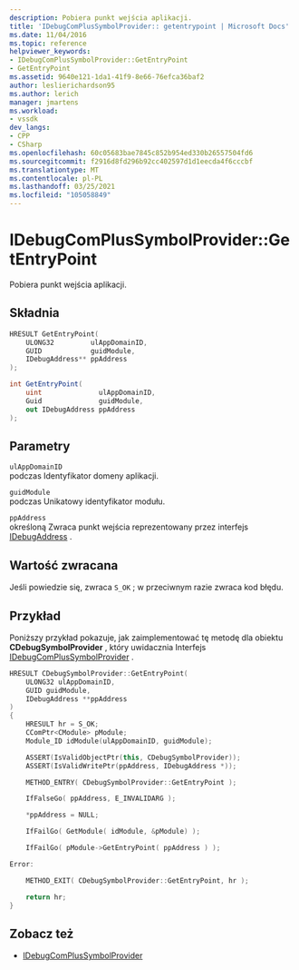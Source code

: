 ```yaml
---
description: Pobiera punkt wejścia aplikacji.
title: 'IDebugComPlusSymbolProvider:: getentrypoint | Microsoft Docs'
ms.date: 11/04/2016
ms.topic: reference
helpviewer_keywords:
- IDebugComPlusSymbolProvider::GetEntryPoint
- GetEntryPoint
ms.assetid: 9640e121-1da1-41f9-8e66-76efca36baf2
author: leslierichardson95
ms.author: lerich
manager: jmartens
ms.workload:
- vssdk
dev_langs:
- CPP
- CSharp
ms.openlocfilehash: 60c05683bae7845c852b954ed330b26557504fd6
ms.sourcegitcommit: f2916d8fd296b92cc402597d1d1eecda4f6cccbf
ms.translationtype: MT
ms.contentlocale: pl-PL
ms.lasthandoff: 03/25/2021
ms.locfileid: "105058849"
---
```

# <a name="idebugcomplussymbolprovidergetentrypoint"></a>IDebugComPlusSymbolProvider::GetEntryPoint
Pobiera punkt wejścia aplikacji.

## <a name="syntax"></a>Składnia

```cpp
HRESULT GetEntryPoint(
    ULONG32         ulAppDomainID,
    GUID            guidModule,
    IDebugAddress** ppAddress
);
```

```csharp
int GetEntryPoint(
    uint              ulAppDomainID,
    Guid              guidModule,
    out IDebugAddress ppAddress
);
```

## <a name="parameters"></a>Parametry
`ulAppDomainID`\
podczas Identyfikator domeny aplikacji.

`guidModule`\
podczas Unikatowy identyfikator modułu.

`ppAddress`\
określoną Zwraca punkt wejścia reprezentowany przez interfejs [IDebugAddress](../../../extensibility/debugger/reference/idebugaddress.md) .

## <a name="return-value"></a>Wartość zwracana
Jeśli powiedzie się, zwraca `S_OK` ; w przeciwnym razie zwraca kod błędu.

## <a name="example"></a>Przykład
Poniższy przykład pokazuje, jak zaimplementować tę metodę dla obiektu **CDebugSymbolProvider** , który uwidacznia Interfejs [IDebugComPlusSymbolProvider](../../../extensibility/debugger/reference/idebugcomplussymbolprovider.md) .

```cpp
HRESULT CDebugSymbolProvider::GetEntryPoint(
    ULONG32 ulAppDomainID,
    GUID guidModule,
    IDebugAddress **ppAddress
)
{
    HRESULT hr = S_OK;
    CComPtr<CModule> pModule;
    Module_ID idModule(ulAppDomainID, guidModule);

    ASSERT(IsValidObjectPtr(this, CDebugSymbolProvider));
    ASSERT(IsValidWritePtr(ppAddress, IDebugAddress *));

    METHOD_ENTRY( CDebugSymbolProvider::GetEntryPoint );

    IfFalseGo( ppAddress, E_INVALIDARG );

    *ppAddress = NULL;

    IfFailGo( GetModule( idModule, &pModule) );

    IfFailGo( pModule->GetEntryPoint( ppAddress ) );

Error:

    METHOD_EXIT( CDebugSymbolProvider::GetEntryPoint, hr );

    return hr;
}
```

## <a name="see-also"></a>Zobacz też
- [IDebugComPlusSymbolProvider](../../../extensibility/debugger/reference/idebugcomplussymbolprovider.md)
